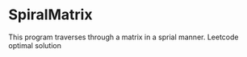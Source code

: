 # SpiralMatrix

This program traverses through a matrix in a sprial manner. 
Leetcode optimal solution
